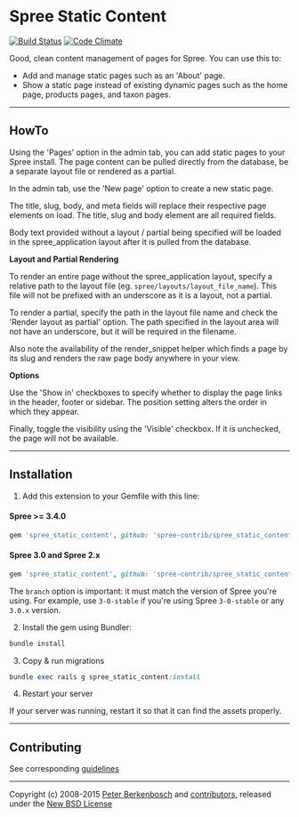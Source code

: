 # Spree Static Content

[![Build Status](https://travis-ci.org/spree-contrib/spree_static_content.svg?branch=master)](https://travis-ci.org/spree-contrib/spree_static_content)
[![Code Climate](https://codeclimate.com/github/spree-contrib/spree_static_content/badges/gpa.svg)](https://codeclimate.com/github/spree-contrib/spree_static_content)

Good, clean content management of pages for Spree. You can use this to:

- Add and manage static pages such as an 'About' page.
- Show a static page instead of existing dynamic pages such as the home page,
  products pages, and taxon pages.

---

## HowTo

Using the 'Pages' option in the admin tab, you can add static pages to your Spree install. The page content can
be pulled directly from the database, be a separate layout file or rendered as a partial.

In the admin tab, use the 'New page' option to create a new static page.

The title, slug, body, and meta fields will replace their respective page elements on load. The title, slug and
body element are all required fields.

Body text provided without a layout / partial being specified will be loaded in the spree_application layout after
it is pulled from the database.

**Layout and Partial Rendering**

To render an entire page without the spree_application layout, specify a relative path to the layout file (eg.
`spree/layouts/layout_file_name`). This file will not be prefixed with an underscore as it is a layout, not a partial.

To render a partial, specify the path in the layout file name and check the 'Render layout as partial' option. The
path specified in the layout area will not have an underscore, but it will be required in the filename.

Also note the availability of the render_snippet helper which finds a page by its slug and renders the raw page
body anywhere in your view.

**Options**

Use the 'Show in' checkboxes to specify whether to display the page links in the header, footer or sidebar. The
position setting alters the order in which they appear.

Finally, toggle the visibility using the 'Visible' checkbox. If it is unchecked, the page will not be available.

---

## Installation

1. Add this extension to your Gemfile with this line:

  #### Spree >= 3.4.0

  ```ruby
  gem 'spree_static_content', github: 'spree-contrib/spree_static_content'
  ```

  #### Spree 3.0 and Spree 2.x

  ```ruby
  gem 'spree_static_content', github: 'spree-contrib/spree_static_content', branch: 'X-X-stable'
  ```

  The `branch` option is important: it must match the version of Spree you're using.
  For example, use `3-0-stable` if you're using Spree `3-0-stable` or any `3.0.x` version.

2. Install the gem using Bundler:
  ```ruby
  bundle install
  ```

3. Copy & run migrations
  ```ruby
  bundle exec rails g spree_static_content:install
  ```

4. Restart your server

  If your server was running, restart it so that it can find the assets properly.

---

## Contributing

See corresponding [guidelines][2]

---

Copyright (c) 2008-2015 [Peter Berkenbosch][4] and [contributors][5], released under the [New BSD License][6]

[2]: https://github.com/spree-contrib/spree_static_content/blob/master/CONTRIBUTING.md
[3]: https://github.com/spree-contrib/spree_static_content/issues
[4]: https://github.com/peterberkenbosch
[5]: https://github.com/spree-contrib/spree_static_content/graphs/contributors
[6]: https://github.com/spree-contrib/spree_static_content/blob/master/LICENSE.md

